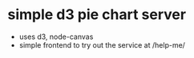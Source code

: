 
# simple d3 pie chart server

- uses d3, node-canvas
- simple frontend to try out the service at /help-me/

